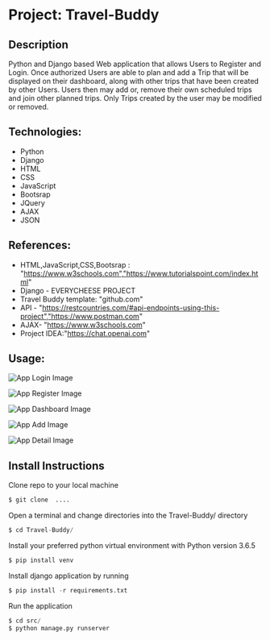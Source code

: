 # Project: Travel-Buddy



## Description

Python and Django based Web application that allows Users to Register and Login. Once authorized Users are able to plan and add a Trip that will be displayed on their dashboard, along with other trips that have been created by other Users. Users then may add or, remove their own scheduled trips and join other planned trips. Only Trips created by the user may be modified or removed.




## Technologies:

- Python 
- Django 
- HTML 
- CSS 
- JavaScript
- Bootsrap
- JQuery
- AJAX
- JSON


## References:
- HTML,JavaScript,CSS,Bootsrap : "https://www.w3schools.com","https://www.tutorialspoint.com/index.html"
- Django - EVERYCHEESE PROJECT
- Travel Buddy template: "github.com"
- API - "https://restcountries.com/#api-endpoints-using-this-project","https://www.postman.com"
- AJAX- "https://www.w3schools.com"
- Project IDEA:"https://chat.openai.com"


## Usage:

![App Login Image](./src/assets/static_cdn/img/Login.png)

![App Register Image](./src/assets/static_cdn/img/register.png)

![App Dashboard Image](./src/assets/static_cdn/img/dashboard.png)

![App Add Image](./src/assets/static_cdn/img/plan_trip.png)

![App Detail Image](./src/assets/static_cdn/img/plan_detail.png)



## Install Instructions

Clone repo to your local machine
```python
$ git clone  ....
```

Open a terminal and change directories into the Travel-Buddy/ directory
```python
$ cd Travel-Buddy/
```

Install your preferred python virtual environment with Python version 3.6.5
```python
$ pip install venv
```

Install django application by running
```python
$ pip install -r requirements.txt
```

Run the application
```python
$ cd src/
$ python manage.py runserver
```

